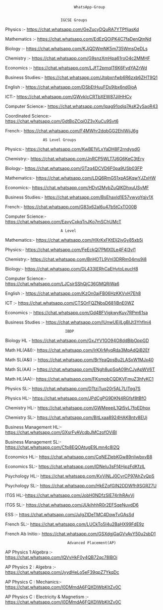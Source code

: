                                    WhatsApp-Group
                                    

                             IGCSE Groups
                             
                             
Physics :- <https://chat.whatsapp.com/GeZucyDQuRA7YTPfIjasKd>

Mathematics :- <https://chat.whatsapp.com/EdEzQOiPK4C7faDenQtnNd>

Biology :- <https://chat.whatsapp.com/KJjQDWmNK5m735WmsOeDLs>

Chemistry :- <https://chat.whatsapp.com/G9snzXmHpa61roO4c2MMHF>

Economics :- <https://chat.whatsapp.com/LJfT2pmqlT6K6FvdYAZrWd>

Business Studies:- <https://chat.whatsapp.com/Jtqbxnfwb6R6zxb6ZHT9Q1>

English :- <https://chat.whatsapp.com/DSbEtHuuFDs9jbx6nd0joA>

ICT:- <https://chat.whatsapp.com/GWvkIcCRTbXEW87JiIHHCv>

Computer Science:- <https://chat.whatsapp.com/Ipag91odjq7AsK2ySaoR43>

Coordinated Science:- <https://chat.whatsapp.com/GdtBoZCqiOZ3vXuCu9Svt6>

French:- <https://chat.whatsapp.com/F4MWhr2dqbGG2EhIWijJ6g>


                     AS Level Groups
                     
                     
Physics:- <https://chat.whatsapp.com/KwBE1VLxYaDH8F2rndysdG>

Chemistry:- <https://chat.whatsapp.com/JnRCP5WLT7J6G6KeC3tEry>

Biology:- <https://chat.whatsapp.com/GTzq4DCVD6F0pa9USb03FP>

Mathematics:- <https://chat.whatsapp.com/LDQ6RmG51xpASKqwYJZxHW>

Economics:- <https://chat.whatsapp.com/HDvt2MybZuQIKDhxuUSyMF>

Business Studies:- <https://chat.whatsapp.com/BsEhaxld1E57vwyoYqjv1X>

French:- <https://chat.whatsapp.com/G83x62al6u47b5tCxTO00B>

Computer Science:- <https://chat.whatsapp.com/EavyCxkqTnJKo7mSChUMcT>
                                      
                                      
                             A Level
                             
                             
Mathematics:- <https://chat.whatsapp.com/HXrKxFKtElj2jyGy85xb5i>

Physics:- <https://chat.whatsapp.com/FeEckQl7PMX0Le4F4I3vl1>

Chemistry:- <https://chat.whatsapp.com/BnHOTL9Vnl3DRRm04ms9i8>

Biology:- <https://chat.whatsapp.com/DL433IERhCaEHytoLeucH8>

Computer Science:- <https://chat.whatsapp.com/LJCsirSShQjC36GMQRiWa6>

English :- <https://chat.whatsapp.com/KzOn0ajFB06HzKKVvH7Eh8>

ICT :- <https://chat.whatsapp.com/CTSOrFQZNbsD681iBnE0WZ>

Economics :- <https://chat.whatsapp.com/Gd4BFVigkwyKuy7RPm61sa>

Business Studies :- <https://chat.whatsapp.com/IUnwUEjILgBIJt3YhfIni4>



                               IBDP
                               
                               
Biology HL - <https://chat.whatsapp.com/GxJYV1GO94O8ddBibOppGD>

 Math HL(A&I):- <https://chat.whatsapp.com/IrKXrMyqRda3MpAdQiB2Ef>
 
 Math SL(A&I) :- <https://chat.whatsapp.com/BrYeaQpsBu2LASxW1MJx40>

Math SL(AA) :– <https://chat.whatsapp.com/ENgh8upSqA09hCJyApWV6T>

Math HL(AA):-  <https://chat.whatsapp.com/FKsmpbCQDKVFmuZ3hfyKC1>

Physics SL:- <https://chat.whatsapp.com/DTtziTuq20r5AL7LITqg7S>

Physics HL:- <https://chat.whatsapp.com/JPdCgPG9DKN4RGfsf8tBfO>

Chemistry HL:- <https://chat.whatsapp.com/GWMeeeiL1Qt5vL7fpEDhpx>

Chemistry SL:- <https://chat.whatsapp.com/BitLxaa8924HAKBntv8EUj>

Business Management HL:- <https://chat.whatsapp.com/GXsrFvAVcdbJMCzofOViBl>

Business Management SL:- <https://chat.whatsapp.com/Cfp8EQOAtugE9Lmn4c8l2Q>

Economics HL:- <https://chat.whatsapp.com/CqNEZlebKGw89nliwbxvB8>

Economics SL:- <https://chat.whatsapp.com/IDNeIu3sFf4HjpzFdKfzlL>

Psychology HL:- <https://chat.whatsapp.com/KxViNLJ0CyrCP97AhZvQpS>

Psychology SL:- <https://chat.whatsapp.com/HkEZqfGIN2DDWfh9SGRZ7U>

ITGS HL:-<https://chat.whatsapp.com/JobH0NDfzSIE74rlhRAyVj>

ITGS SL:- <https://chat.whatsapp.com/JUkihhhR0r2EFSqeNuvdD6>

ESS :-  <https://chat.whatsapp.com/JuIgZIDeTMC4DqwTvGAsSd>

French SL:- <https://chat.whatsapp.com/LUCkTo5I4u2BaHX99FdE9z>

French Ab Initio:- <https://chat.whatsapp.com/GSXdgjGaGVvAvY50u2sbD1>



                                Advanced Placement(AP)
                                
                                
AP Physics 1:Algebra :- <https://chat.whatsapp.com/IQVyHkF0y4QB72qc78lBOi>

AP Physics 2 : Algebra :- <https://chat.whatsapp.com/JyydHeLo5eF39qpZ7YkqDc>

AP Physics C : Mechanics:- <https://chat.whatsapp.com/I0DMmdA6FQXDlWbKItZv0C>

AP Physics C : Electricity & Magnetism :-  <https://chat.whatsapp.com/I0DMmdA6FQXDlWbKItZv0C>








